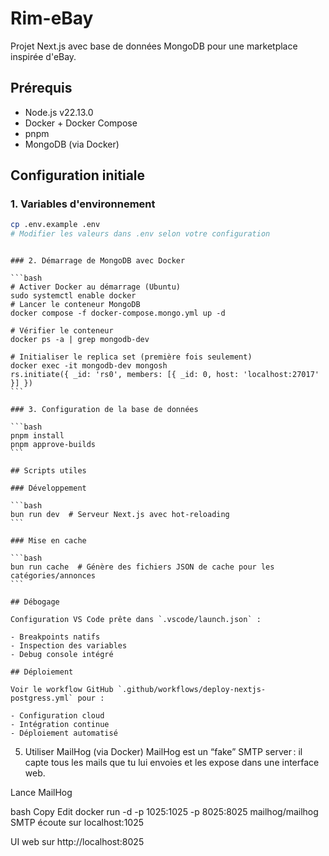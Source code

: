 # Rim-eBay

Projet Next.js avec base de données MongoDB pour une marketplace inspirée d'eBay.

## Prérequis

- Node.js v22.13.0
- Docker + Docker Compose
- pnpm
- MongoDB (via Docker)

## Configuration initiale

### 1. Variables d'environnement

```bash
cp .env.example .env
# Modifier les valeurs dans .env selon votre configuration
```

````

### 2. Démarrage de MongoDB avec Docker

```bash
# Activer Docker au démarrage (Ubuntu)
sudo systemctl enable docker
# Lancer le conteneur MongoDB
docker compose -f docker-compose.mongo.yml up -d

# Vérifier le conteneur
docker ps -a | grep mongodb-dev

# Initialiser le replica set (première fois seulement)
docker exec -it mongodb-dev mongosh
rs.initiate({ _id: 'rs0', members: [{ _id: 0, host: 'localhost:27017' }] })
```

### 3. Configuration de la base de données

```bash
pnpm install
pnpm approve-builds
```

## Scripts utiles

### Développement

```bash
bun run dev  # Serveur Next.js avec hot-reloading
```

### Mise en cache

```bash
bun run cache  # Génère des fichiers JSON de cache pour les catégories/annonces
```

## Débogage

Configuration VS Code prête dans `.vscode/launch.json` :

- Breakpoints natifs
- Inspection des variables
- Debug console intégré

## Déploiement

Voir le workflow GitHub `.github/workflows/deploy-nextjs-postgress.yml` pour :

- Configuration cloud
- Intégration continue
- Déploiement automatisé
````

5. Utiliser MailHog (via Docker)
MailHog est un “fake” SMTP server : il capte tous les mails que tu lui envoies et les expose dans une interface web.

Lance MailHog

bash
Copy
Edit
docker run -d -p 1025:1025 -p 8025:8025 mailhog/mailhog
SMTP écoute sur localhost:1025

UI web sur http://localhost:8025